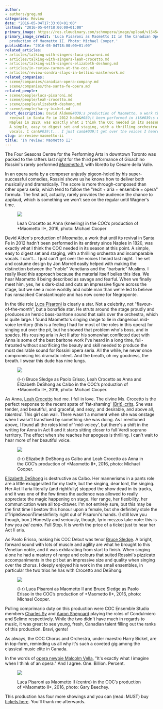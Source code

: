 ```yaml
---
author:
- authors/greg.md
categories: Review
date: "2016-05-04T17:33:00+01:00"
lastmod: "2016-05-04T18:00:00+01:00"
primary_image: https://res.cloudinary.com/schmopera/image/upload/v1545409169/media/webhook-uploads/1462379676267/2016-05-05---Pisaroni-as-Maometto-II---Photo-by-Michael-Cooper.jpg.jpg
primary_image_credit: 'Luca Pisaroni as Maometto II in the Canadian Opera Company''s
  production of Maometto II. Photo: Michael Cooper.'
publishDate: "2016-05-04T18:00:00+01:00"
related_articles:
- articles/talking-with-singers-luca-pisaroni.md
- articles/talking-with-singers-leah-crocetto.md
- articles/talking-with-singers-elizabeth-deshong.md
- articles/in-review-carmen-at-the-coc.md
- articles/review-sondra-slays-in-bellini-masterwork.md
related_companies:
- scene/companies/canadian-opera-company.md
- scene/companies/the-santa-fe-opera.md
related_people:
- scene/people/luca-pisaroni.md
- scene/people/leah-crocetto.md
- scene/people/elizabeth-deshong.md
- scene/people/harry-bicket.md
short_description: David Alden&#039;s production of Maometto, a work that until the
  revival in Santa Fe in 2012 hadn&#039;t been performed in it&#039;s entirety since
  Naples in 1820, was exactly what I think the COC needed in its season at this point.
  A simple, easy to digest set and staging, with a thrilling orchestra and incomparable
  vocals. I can&#039;t... I just can&#039;t get over the voices I heard last night.
slug: in-review-maometto-ii
title: 'In review: Maometto II'
---
```


The Four Seasons Centre for the Performing Arts in downtown Toronto was packed to the rafters last night for the third performance of Gioachino Rossini's rarely performed [*Maometto II*](http://www.coc.ca/PerformancesAndTickets/1516Season/MaomettoII.aspx), with libretto by Cesare della Valle. 

In an opera seria by a composer unjustly pigeon-holed by his super-successful comedies, Rossini shows us he knows how to deliver both musically and dramatically. The score is more through-composed than other opera seria, which tend to follow the "recit + aria + ensemble = opera" formula. The first act, actually, rarely provides the audience the chance to applaud, which is something we won't see on the regular until Wagner's time. 

<figure data-type="image">

![](https://res.cloudinary.com/schmopera/image/upload/v1545409169/media/webhook-uploads/1462380409257/2016-05-05---Crocetto-as-Anna-Female-Chorus---Photo-by-Michael-Cooper.jpg.jpg)
<figcaption>Leah Crocetto as Anna (kneeling) in the COC’s production of *Maometto II*, 2016, photo: Michael Cooper
</figcaption>
</figure>

David Alden's production of *Maometto*, a work that until its revival in Santa Fe in 2012 hadn't been performed in its entirety since Naples in 1820, was exactly what I think the COC needed in its season at this point. A simple, easy to digest set and staging, with a thrilling orchestra and incomparable vocals. I can't... I just can't get over the voices I heard last night. The set and costume design by Jon Morrell easily helped with making the distinction between the "noble" Venetians and the "barbaric" Muslims. I really liked this approach because the material itself belies this idea. We hear Maometto II being described as savage and fearful. When we finally meet him, yes, he's dark-clad and cuts an impressive figure across the stage, but we see a more worldly and noble man than we're led to believe has ransacked Constantinople and has now come for Negroponte. 

In the title role [Luca Pisaroni](/talking-with-singers-luca-pisaroni/) is clearly a star. Not a celebrity, not "flavour-of-the-month", but a bonafide star. He struts around the stage proudly and produces an heroic bass-baritone sound that sails over the orchestra, which is quite large. I found Maometto's singing range to lie in dangerous mid-voice territory (this is a feeling I had for most of the roles in this opera) for singing out over the pit, but he showed that problem who's boss, and in spades. His rousing aria in Act II after his somewhat conflicted duet with Anna is some of the best baritone work I've heard in a long time, full-throated without sacrificing the beauty and skill needed to produce the most desirable sound for Rossini opera seria. All the while, he never once compromising his dramatic intent. And the breath, oh my goodness, the breath. I swear this dude has nine lungs. 

<figure data-type="image">

![](https://res.cloudinary.com/schmopera/image/upload/v1545409169/media/webhook-uploads/1462380462160/2016-05-05---Sledge-as-Erisso-Crocetto-as-Anna-DeShong-as-Calbo---Photo-by-Michael-Cooper.jpg.jpg)
<figcaption>(l-r) Bruce Sledge as Paolo Erisso, Leah Crocetto as Anna and Elizabeth DeShong as Calbo in the COC’s production of *Maometto II*, 2016, photo: Michael Cooper.</figcaption>
</figure>

As Anna, [Leah Crocetto](/talking-with-singers-leah-crocetto.) had me. I fell in love. The divine Ms. Crocetto is the perfect response to the recent spate of 'fat-shaming' [(Brit)-crits](/once-agan-shushing-meanies/). She was tender, and beautiful, and graceful, and sexy, and desirable, and above all, *talented*. This girl can wail. There wasn't a moment when she was onstage when I wasn't transfixed by something she was doing. As I mentioned above, I found all the roles kind of 'mid-voicey', but there's a shift in the writing for Anna in Act II and it starts sitting closer to full Verdi soprano territory. The effect when she reaches her apogees is thrilling. I can't wait to hear more of her beautiful voice. 

<figure data-type="image">

![](https://res.cloudinary.com/schmopera/image/upload/v1545409169/media/webhook-uploads/1462380483591/2016-05-05---Maometto-MC-0287.jpg.jpg)
<figcaption>(l-r) Elizabeth DeShong as Calbo and Leah Crocetto as Anna in the COC’s production of *Maometto II*, 2016, photo: Michael Cooper.</figcaption>
</figure>

[Elizabeth DeShong](/talking-with-singers-elizabeth-deshong/) is destructive as Calbo. Her mannerisms in a pants role are a little exaggerated for my taste, but the singing, dear lord, the singing. Her Act II aria literally (and rightfully) stopped the show dead in its tracks, and it was one of the few times the audience was allowed to really appreciate the magic happening on stage. Her range, her flexibility, her communication were all top-drawer. I'm not entirely sure, but this may be the first time I bestow this honour upon a female, but she definitely stole the #TripleSwoonTimesInfinity right out of Pisaroni's hands. (I still love you though, boo.) Honestly and seriously, though, lyric mezzos take note: this is how you *bel canto*. Full Stop. It is worth the price of a ticket just to hear her Act II aria. 

As Paolo Erisso, making his COC Debut was tenor [Bruce Sledge](/scene/people/bruce-sledge/). A bright, forward sound with lots of muscle and agility are what he brought to this Venetian noble, and it was exhilarating from start to finish. When singing alone he had a mastery of range and colours that suited Rossini's pizzicato accompaniments in the pit but an impressive size and quality when singing over the chorus. I deeply enjoyed his work in the small ensembles, in particular the two trios he has with Crocetto and DeShong. 

<figure data-type="image">

![](https://res.cloudinary.com/schmopera/image/upload/v1545409169/media/webhook-uploads/1462380497307/2016-05-05---Pisaroni-as-Maometto-II-Sledge-as-Erisso---Photo-by-Michael-Cooper.jpg.jpg)
<figcaption>(l-r) Luca Pisaroni as Maometto II and Bruce Sledge as Paolo Erisso in the COC’s production of *Maometto II*, 2016, photo: Michael Cooper.</figcaption>
</figure>

Pulling comprimario duty on this production were COC Ensemble Studio members [Charles Sy](/scene/people/charles/sy/) and [Aaron Sheppard](/scene/people/aaron-sheppard/) playing the roles of Condulmiero and Selimo respectively. While the two didn't have much in regards to music, it was great to see young, fresh, Canadian talent filling out the ranks of this production. Bravi, gente! 

As always, the COC Chorus and Orchestra, under maestro Harry Bicket, are in top-form, reminding us all why it's such a coveted gig among the classical music elite in Canada.

In the words of [opera newbie Malcolm Vella](/newbies-at-the-opera/), "It's exactly what I imagine when I think of an opera." And I agree. One. Billion. Percent. 

<figure data-type="image">

![](https://res.cloudinary.com/schmopera/image/upload/v1545409169/media/webhook-uploads/1462380734414/2016-05-05---Maometto-GB-85.jpg.jpg)
<figcaption>Luca Pisaroni as Maometto II (centre) in the COC’s production of *Maometto II*, 2016, photo: Gary Beechey.</figcaption>
</figure>

This production has four more showings and you can (read: MUST) buy [tickets here](http://www.coc.ca/PerformancesAndTickets/1516Season/MaomettoII.aspx). You'll thank me afterwards.
